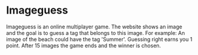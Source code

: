 # Imageguess
Imageguess is an online multiplayer game. The website shows an image and the goal is to guess a tag that belongs to this image. For example: An image of the beach could have the tag 'Summer'. Guessing right earns you 1 point. After 15 images the game ends and the winner is chosen.

<!-- ☝️ replace this description -->

<!-- Add a nice image here at the end of the week, showing off your shiny frontend 📸 -->

<!-- Maybe a table of contents here? 📚 -->

<!-- How about a section that describes how to install this project? 🤓 -->

<!-- ...but how does one use this project? What are its features 🤔 -->

<!-- What external data source is featured in your project and what are its properties 🌠 -->

<!-- Where do the 0️⃣s and 1️⃣s live in your project? What db system are you using?-->

<!-- Maybe a checklist of done stuff and stuff still on your wishlist? ✅ -->

<!-- How about a license here? 📜 (or is it a licence?) 🤷 -->
